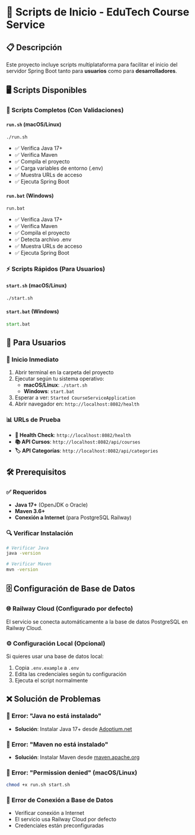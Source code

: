 # 🚀 Scripts de Inicio - EduTech Course Service

## 📋 Descripción

Este proyecto incluye scripts multiplataforma para facilitar el inicio del servidor Spring Boot tanto para **usuarios** como para **desarrolladores**.

## 🖥️ Scripts Disponibles

### 📜 Scripts Completos (Con Validaciones)

#### `run.sh` (macOS/Linux)
```bash
./run.sh
```
- ✅ Verifica Java 17+
- ✅ Verifica Maven
- ✅ Compila el proyecto
- ✅ Carga variables de entorno (.env)
- ✅ Muestra URLs de acceso
- ✅ Ejecuta Spring Boot

#### `run.bat` (Windows)
```cmd
run.bat
```
- ✅ Verifica Java 17+
- ✅ Verifica Maven  
- ✅ Compila el proyecto
- ✅ Detecta archivo .env
- ✅ Muestra URLs de acceso
- ✅ Ejecuta Spring Boot

### ⚡ Scripts Rápidos (Para Usuarios)

#### `start.sh` (macOS/Linux)
```bash
./start.sh
```

#### `start.bat` (Windows)
```cmd
start.bat
```

## 🎯 Para Usuarios

### 🚀 Inicio Inmediato
1. Abrir terminal en la carpeta del proyecto
2. Ejecutar según tu sistema operativo:
   - **macOS/Linux**: `./start.sh`
   - **Windows**: `start.bat`
3. Esperar a ver: `Started CourseServiceApplication`
4. Abrir navegador en: `http://localhost:8082/health`

### 📊 URLs de Prueba
- **🏥 Health Check**: `http://localhost:8082/health`
- **📚 API Cursos**: `http://localhost:8082/api/courses`
- **🏷️ API Categorías**: `http://localhost:8082/api/categories`

## 🛠️ Prerequisitos

### ✅ Requeridos
- **Java 17+** (OpenJDK o Oracle)
- **Maven 3.6+**
- **Conexión a Internet** (para PostgreSQL Railway)

### 🔍 Verificar Instalación
```bash
# Verificar Java
java -version

# Verificar Maven
mvn -version
```

## 🗄️ Configuración de Base de Datos

### 🌐 Railway Cloud (Configurado por defecto)
El servicio se conecta automáticamente a la base de datos PostgreSQL en Railway Cloud.

### ⚙️ Configuración Local (Opcional)
Si quieres usar una base de datos local:
1. Copia `.env.example` a `.env`
2. Edita las credenciales según tu configuración
3. Ejecuta el script normalmente

## ❌ Solución de Problemas

### 🔧 Error: "Java no está instalado"
- **Solución**: Instalar Java 17+ desde [Adoptium.net](https://adoptium.net/)

### 🔧 Error: "Maven no está instalado"  
- **Solución**: Instalar Maven desde [maven.apache.org](https://maven.apache.org/install.html)

### 🔧 Error: "Permission denied" (macOS/Linux)
```bash
chmod +x run.sh start.sh
```

### 🔧 Error de Conexión a Base de Datos
- Verificar conexión a Internet
- El servicio usa Railway Cloud por defecto
- Credenciales están preconfiguradas
